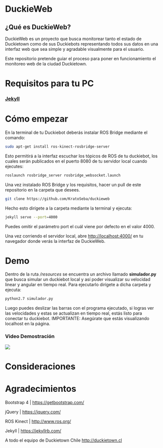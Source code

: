 # DuckieWeb

## ¿Qué es DuckieWeb?
DuckieWeb es un proyecto que busca monitorear tanto el estado de Duckietown como de sus Duckiebots representando todos sus datos en una interfaz web que sea simple y agradable visualmente para el usuario.

Este repositorio pretende guiar el proceso para poner en funcionamiento el monitoreo web de la ciudad Duckietown.

# Requisitos para tu PC

### [Jekyll](https://jekyllrb.com/docs/installation/)

# Cómo empezar

En la terminal de tu Duckiebot deberás instalar ROS Bridge mediante el comando:
```bash
sudo apt-get install ros-kinect-rosbridge-server
```
Esto permitirá a la interfaz escuchar los tópicos de ROS de tu duckiebot, los cuales serán publicados en el puerto 8080 de tu servidor local cuando ejecutes:
```bash
roslaunch rosbridge_server rosbridge_websocket.launch
```

Una vez instalado ROS Bridge y los requisitos, hacer un pull de este repositorio en la carpeta que desees.

```bash
git clone https://github.com/KratoSeba/duckieweb
```

Hecho esto dirígete a la carpeta mediante la terminal y ejecuta:

```bash
jekyll serve --port=4000
```

Puedes omitir el parámetro port el cuál viene por defecto en el valor 4000.

Una vez corriendo el servidor local, abre [http://localhost:4000/](http://localhost:4000/) en tu navegador donde verás la interfaz de DuckieWeb.

# Demo

Dentro de la ruta */resources* se encuentra un archivo llamado **simulador.py** que busca simular un duckiebot local y así poder visualizar su velocidad linear y angular en tiempo real.
Para ejecutarlo dirígete a dicha carpeta y ejecuta:
```bash
python2.7 simulador.py
```
Luego puedes deslizar las barras con el programa ejecutado, si logras ver las velocidades y estas se actualizan en tiempo real, estás listo para conectar tu duckiebot.
IMPORTANTE: Asegúrate que estás visualizando localhost en la página.

### Video Demostración

<a href="http://www.youtube.com/watch?feature=player_embedded&v=Gf40fGSc_2g" target="_blank"><img src="http://i3.ytimg.com/vi/Gf40fGSc_2g/maxresdefault.jpg" align="center"></a>

# Consideraciones


# Agradecimientos

Bootstrap 4 | https://getbootstrap.com/

jQuery | https://jquery.com/

ROS Kinect | http://www.ros.org/

Jekyll | https://jekyllrb.com/

A todo el equipo de Duckietown Chile
http://duckietown.cl







<!-- ### Main commands

# Screenshots
|   |   |   |
|:---:|:---:|:---:|
|<img src="http://i.imgur.com/LXSlNVK.jpg" width="275">|<img src="http://i.imgur.com/hqbhwps.jpg" width="275">|<img src="http://i.imgur.com/Z7b1PqC.jpg" width="275">|
|Language|Intro|Help|
|<img src="http://i.imgur.com/k7Y9uhB.jpg" width="275">|<img src="http://i.imgur.com/817Vuys.jpg" width="275">|<img src="http://i.imgur.com/GfKEyTE.jpg" width="275">|
|Champions|Champion's info|Champion's info 2|
|<img src="http://i.imgur.com/ZHOzTZA.jpg" width="275">|<img src="http://i.imgur.com/eYRFMlY.jpg" width="275">|<img src="http://i.imgur.com/jPTRiqJ.jpg" width="275">|
|Champion's extra|Summoner|Skin|
|<img src="http://i.imgur.com/zqq3mBO.jpg" width="275">|<img src="http://i.imgur.com/uHuBn2h.jpg" width="275">|<img src="http://i.imgur.com/ymBSpIG.jpg" width="275">|
|Sales|Match blue team|Match red team|

Screenshots reorganized by [@mathieuzen](https://github.com/mathieuzen/)   -->

